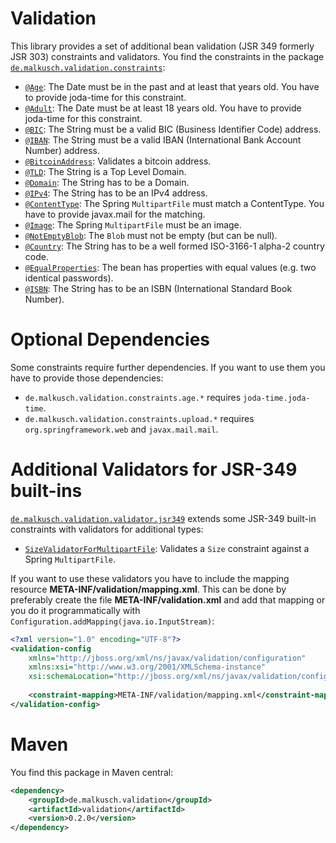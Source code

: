 # Validation
This library provides a set of additional bean validation (JSR 349 formerly JSR 303) constraints and validators.
You find the constraints in the package
[`de.malkusch.validation.constraints`](http://malkusch.github.io/validation/index.html?de/malkusch/validation/constraints/package-summary.html):

* [`@Age`](http://malkusch.github.io/validation/de/malkusch/validation/constraints/age/Age.html): The Date must be in the past and at least that years old. You have to provide joda-time for this constraint.
* [`@Adult`](http://malkusch.github.io/validation/de/malkusch/validation/constraints/age/Adult.html): The Date must be at least 18 years old. You have to provide joda-time for this constraint.
* [`@BIC`](http://malkusch.github.io/validation/de/malkusch/validation/constraints/banking/BIC.html): The String must be a valid BIC (Business Identifier Code) address.
* [`@IBAN`](http://malkusch.github.io/validation/de/malkusch/validation/constraints/banking/IBAN.html): The String must be a valid IBAN (International Bank Account Number) address.
* [`@BitcoinAddress`](http://malkusch.github.io/validation/de/malkusch/validation/constraints/banking/BitcoinAddress.html): Validates a bitcoin address.
* [`@TLD`](http://malkusch.github.io/validation/de/malkusch/validation/constraints/net/TLD.html): The String is a Top Level Domain.
* [`@Domain`](http://malkusch.github.io/validation/de/malkusch/validation/constraints/net/Domain.html): The String has to be a Domain.
* [`@IPv4`](http://malkusch.github.io/validation/de/malkusch/validation/constraints/net/IPv4.html): The String has to be an IPv4 address.
* [`@ContentType`](http://malkusch.github.io/validation/de/malkusch/validation/constraints/upload/ContentType.html): The Spring `MultipartFile` must match a ContentType. You have to provide javax.mail for the matching.
* [`@Image`](http://malkusch.github.io/validation/de/malkusch/validation/constraints/upload/Image.html): The Spring `MultipartFile` must be an image.
* [`@NotEmptyBlob`](http://malkusch.github.io/validation/de/malkusch/validation/constraints/upload/NotEmptyBlob.html): The `Blob` must not be empty (but can be null).
* [`@Country`](http://malkusch.github.io/validation/de/malkusch/validation/constraints/Country.html): The String has to be a well formed ISO-3166-1 alpha-2 country code.
* [`@EqualProperties`](http://malkusch.github.io/validation/de/malkusch/validation/constraints/EqualProperties.html): The bean has properties with equal values (e.g. two identical passwords).
* [`@ISBN`](http://malkusch.github.io/validation/de/malkusch/validation/constraints/ISBN.html): The String has to be an ISBN (International Standard Book Number).

# Optional Dependencies
Some constraints require further dependencies. If you want to use them you
have to provide those dependencies:

* `de.malkusch.validation.constraints.age.*` requires `joda-time.joda-time`.
* `de.malkusch.validation.constraints.upload.*` requires `org.springframework.web` and `javax.mail.mail`.

# Additional Validators for JSR-349 built-ins
[`de.malkusch.validation.validator.jsr349`](http://malkusch.github.io/validation/index.html?de/malkusch/validation/validator/jsr349/package-summary.html)
extends some JSR-349 built-in constraints with validators for additional types:

* [`SizeValidatorForMultipartFile`](http://malkusch.github.io/validation/de/malkusch/validation/validator/jsr303/size/SizeValidatorForMultipartFile.html): Validates a `Size` constraint against a Spring `MultipartFile`.

If you want to use these validators you have to include the mapping
resource **META-INF/validation/mapping.xml**. This can be done by 
preferably create the file **META-INF/validation.xml**
and add that mapping or you do it programmatically with `Configuration.addMapping(java.io.InputStream)`:
```xml
<?xml version="1.0" encoding="UTF-8"?>
<validation-config
    xmlns="http://jboss.org/xml/ns/javax/validation/configuration"
    xmlns:xsi="http://www.w3.org/2001/XMLSchema-instance"
    xsi:schemaLocation="http://jboss.org/xml/ns/javax/validation/configuration validation-configuration-1.1.xsd">
    
    <constraint-mapping>META-INF/validation/mapping.xml</constraint-mapping>
</validation-config>
```

# Maven
You find this package in Maven central:
```xml
<dependency>
    <groupId>de.malkusch.validation</groupId>
    <artifactId>validation</artifactId>
    <version>0.2.0</version>
</dependency>
```
